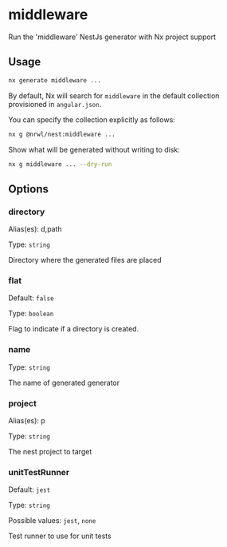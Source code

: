 # middleware

Run the 'middleware' NestJs generator with Nx project support

## Usage

```bash
nx generate middleware ...
```

By default, Nx will search for `middleware` in the default collection provisioned in `angular.json`.

You can specify the collection explicitly as follows:

```bash
nx g @nrwl/nest:middleware ...
```

Show what will be generated without writing to disk:

```bash
nx g middleware ... --dry-run
```

## Options

### directory

Alias(es): d,path

Type: `string`

Directory where the generated files are placed

### flat

Default: `false`

Type: `boolean`

Flag to indicate if a directory is created.

### name

Type: `string`

The name of generated generator

### project

Alias(es): p

Type: `string`

The nest project to target

### unitTestRunner

Default: `jest`

Type: `string`

Possible values: `jest`, `none`

Test runner to use for unit tests
